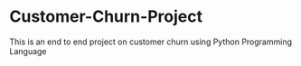 # Customer-Churn-Project

This is an end to end project on customer churn
using Python Programming Language

